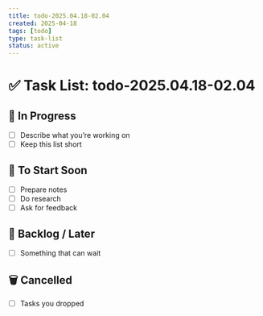 ```yaml
---
title: todo-2025.04.18-02.04
created: 2025-04-18
tags: [todo]
type: task-list
status: active
---
```


# ✅ Task List: todo-2025.04.18-02.04

## 🔧 In Progress
- [ ] Describe what you’re working on
- [ ] Keep this list short

## 🚀 To Start Soon
- [ ] Prepare notes
- [ ] Do research
- [ ] Ask for feedback

## 🧹 Backlog / Later
- [ ] Something that can wait

## 🗑️ Cancelled
- [ ] Tasks you dropped

